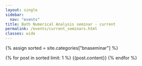 ```yaml
---
layout: single
sidebar: 
  nav: "events"
title: Bath Numerical Analysis seminar - current
permalink: /events/current_seminars.html
classes: wide
---
```

{% assign sorted = site.categories["bnaseminar"]   %}

<div id="archives">
    {% for post in sorted limit: 1 %}
   {{post.content}}
   {% endfor %}
</div>
